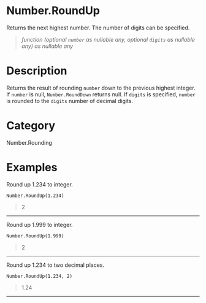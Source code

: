 ﻿# Number.RoundUp
Returns the next highest number. The number of digits can be specified.
> _function (optional <code>number</code> as nullable any, optional <code>digits</code> as nullable any) as nullable any_
# Description 
Returns the result of rounding <code>number</code> down to the previous highest integer. If <code>number</code> is null, <code>Number.RoundDown</code> returns null.
    If <code>digits</code> is specified, <code>number</code> is rounded to the <code>digits</code> number of decimal digits.
# Category 
Number.Rounding
# Examples 
Round up 1.234 to integer.
```
Number.RoundUp(1.234)
```
> 2
***
Round up 1.999 to integer.
```
Number.RoundUp(1.999)
```
> 2
***
Round up 1.234 to two decimal places.
```
Number.RoundUp(1.234, 2)
```
> 1.24
***
